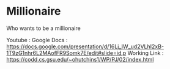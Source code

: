 # Millionaire
Who wants to be a millionaire

Youtube : 
Google Docs : https://docs.google.com/presentation/d/16Lj_IW_ud2VLhI2xB-1T9zG1nhr6L2MAofFR9Somk7E/edit#slide=id.p
Working Link : https://codd.cs.gsu.edu/~ohutchins1/WP/PJ/02/index.html
